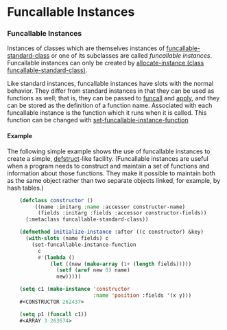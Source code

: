 Funcallable Instances
=====================

### Funcallable Instances

Instances of classes which are themselves instances of [funcallable-standard-class](/meta-object-protocol/class-funcallable-standard-class) or one of its subclasses are called *funcallable instances*. Funcallable instances can only be created by [allocate-instance (class funcallable-standard-class)](/meta-object-protocol/allocate-instance-funcallable-standard-class).

Like standard instances, funcallable instances have slots with the normal behavior. They differ from standard instances in that they can be used as functions as well; that is, they can be passed to [funcall](http://www.lispworks.com/documentation/HyperSpec/Body/f_funcal.htm#funcall) and [apply](http://www.lispworks.com/documentation/HyperSpec/Body/f_apply.htm#apply), and they can be stored as the definition of a function name. Associated with each funcallable instance is the function which it runs when it is called. This function can be changed with [set-funcallable-instance-function](/meta-object-protocol/set-funcallable-instance-function)

#### Example

The following simple example shows the use of funcallable instances to create a simple, [defstruct](http://www.lispworks.com/documentation/HyperSpec/Body/m_defstr.htm#defstruct)-like facility. (Funcallable instances are useful when a program needs to construct and maintain a set of functions and information about those functions. They make it possible to maintain both as the same object rather than two separate objects linked, for example, by hash tables.)

```lisp
    (defclass constructor ()
         ((name :initarg :name :accessor constructor-name)
          (fields :initarg :fields :accessor constructor-fields))
      (:metaclass funcallable-standard-class))

    (defmethod initialize-instance :after ((c constructor) &key)
      (with-slots (name fields) c
        (set-funcallable-instance-function
          c
          #'(lambda ()
              (let ((new (make-array (1+ (length fields)))))
                (setf (aref new 0) name)
                new)))))

    (setq c1 (make-instance 'constructor
                            :name 'position :fields '(x y)))
    #<CONSTRUCTOR 262437>

    (setq p1 (funcall c1))
    #<ARRAY 3 263674>
```
